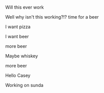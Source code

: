 
Will this ever work

Well why isn't this working?!?
time for a beer

I want pizza

I want beer

more beer

Maybe whiskey

more beer


Hello Casey

Working on sunda
